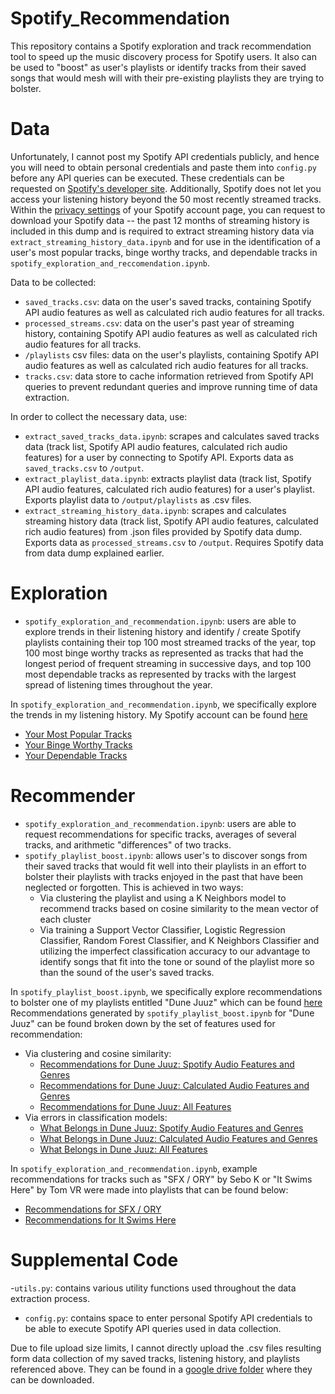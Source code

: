 # Spotify_Recommendation

This repository contains a Spotify exploration and track recommendation tool to speed up the music discovery process for Spotify users. It also can be used to "boost" as user's playlists or identify tracks from their saved songs that would mesh will with their pre-existing playlists they are trying to bolster. 

# Data
Unfortunately, I cannot post my Spotify API credentials publicly, and hence you will need to obtain personal credentials and paste them into `config.py` before any API queries can be executed. These credentials can be requested on [Spotify's developer site](https://developer.spotify.com/documentation/general/guides/authorization-guide/).
Additionally, Spotify does not let you access your listening history beyond the 50 most recently streamed tracks. Within the [privacy settings](https://www.spotify.com/ca-en/account/privacy/) of your Spotify account page, you can request to download your Spotify data -- the past 12 months of streaming history is included in this dump and is required to extract streaming history data via `extract_streaming_history_data.ipynb` and for use in the identification of a user's most popular tracks, binge worthy tracks, and dependable tracks in `spotify_exploration_and_reccomendation.ipynb`.

Data to be collected:
- `saved_tracks.csv`: data on the user's saved tracks, containing Spotify API audio features as well as calculated rich audio features for all tracks.
- `processed_streams.csv`: data on the user's past year of streaming history,  containing Spotify API audio features as well as calculated rich audio features for all tracks.
- `/playlists` csv files: data on the user's playlists, containing Spotify API audio features as well as calculated rich audio features for all tracks.
- `tracks.csv`: data store to cache information retrieved from Spotify API queries to prevent redundant queries and improve running time of data extraction.

In order to collect the necessary data, use:
- `extract_saved_tracks_data.ipynb`: scrapes and calculates saved tracks data (track list, Spotify API audio features, calculated rich audio features) for a user by connecting to Spotify API. Exports data as `saved_tracks.csv` to `/output`.
- `extract_playlist_data.ipynb`: extracts playlist data (track list, Spotify API audio features, calculated rich audio features) for a user's playlist. Exports playlist data to `/output/playlists` as .csv files.
- `extract_streaming_history_data.ipynb`: scrapes and calculates streaming history data (track list, Spotify API audio features, calculated rich audio features) from .json files provided by Spotify data dump. Exports data as `processed_streams.csv` to `/output`. Requires Spotify data from data dump explained earlier.

# Exploration
- `spotify_exploration_and_recommendation.ipynb`: users are able to explore trends in their listening history and identify / create Spotify playlists containing their top 100 most streamed tracks of the year, top 100 most binge worthy tracks as represented as tracks that had the longest period of frequent streaming in successive days, and top 100 most dependable tracks as represented by tracks with the largest spread of listening times throughout the year. 

In `spotify_exploration_and_recommendation.ipynb`, we specifically explore the trends in my listening history. My Spotify account can be found [here](https://open.spotify.com/user/russyalgeo.?si=0c9d87d601ad4eea)
- [Your Most Popular Tracks](https://open.spotify.com/playlist/2TsNry1w3lA49R4KdvXrRP?si=a3229cad7fc443ce)
- [Your Binge Worthy Tracks](https://open.spotify.com/playlist/42MJ2up27EqG52qlumLU6t?si=4619f66e3b5f4a86)
- [Your Dependable Tracks](https://open.spotify.com/playlist/3AZYqdzvybDwL1IvwiYV6o?si=cc1d4a79349c486f)

# Recommender
- `spotify_exploration_and_recommendation.ipynb`: users are able to request recommendations for specific tracks, averages of several tracks, and arithmetic "differences" of two tracks.
- `spotify_playlist_boost.ipynb`: allows user's to discover songs from their saved tracks that would fit well into their playlists in an effort to bolster their playlists with tracks enjoyed in the past that have been neglected or forgotten. This is achieved in two ways:
  - Via clustering the playlist and using a K Neighbors model to recommend tracks based on cosine similarity to the mean vector of each cluster
  - Via training a Support Vector Classifier, Logistic Regression Classifier, Random Forest Classifier, and K Neighbors Classifier and utilizing the imperfect classification accuracy to our advantage to identify songs that fit into the tone or sound of the playlist more so than the sound of the user's saved tracks.

In `spotify_playlist_boost.ipynb`, we specifically explore recommendations to bolster one of my playlists entitled "Dune Juuz" which can be found [here](https://open.spotify.com/playlist/1ToqeObjA9M7eJxW75s3kp?si=b31987da35504a4e)
Recommendations generated by `spotify_playlist_boost.ipynb` for "Dune Juuz" can be found broken down by the set of features used for recommendation:
- Via clustering and cosine similarity:
  - [Recommendations for Dune Juuz: Spotify Audio Features and Genres]()
  - [Recommendations for Dune Juuz: Calculated Audio Features and Genres]()
  - [Recommendations for Dune Juuz: All Features]()
- Via errors in classification models:
  - [What Belongs in Dune Juuz: Spotify Audio Features and Genres]()
  - [What Belongs in Dune Juuz: Calculated Audio Features and Genres]()
  - [What Belongs in Dune Juuz: All Features]()

In `spotify_exploration_and_recommendation.ipynb`, example recommendations for tracks such as "SFX / ORY" by Sebo K or "It Swims Here" by Tom VR were made into playlists that can be found below:
- [Recommendations for SFX / ORY](https://open.spotify.com/playlist/4ukli7noVUxo2kDE9mfv4W?si=ca0aa37f22284b54)
- [Recommendations for It Swims Here](https://open.spotify.com/playlist/0qlqvoGqAQyXKxwBlR39Aa?si=b2fa8b57c0b84b82)

# Supplemental Code
-`utils.py`: contains various utility functions used throughout the data extraction process.
- `config.py`: contains space to enter personal Spotify API credentials to be able to execute Spotify API queries used in data collection.

Due to file upload size limits, I cannot directly upload the .csv files resulting form data collection of my saved tracks, listening history, and playlists referenced above. They can be found in a [google drive folder](https://drive.google.com/drive/folders/1QIBsoJ4wbtgYiuP2Yrzh1qSdOkCLcnNG?usp=sharing) where they can be downloaded.

